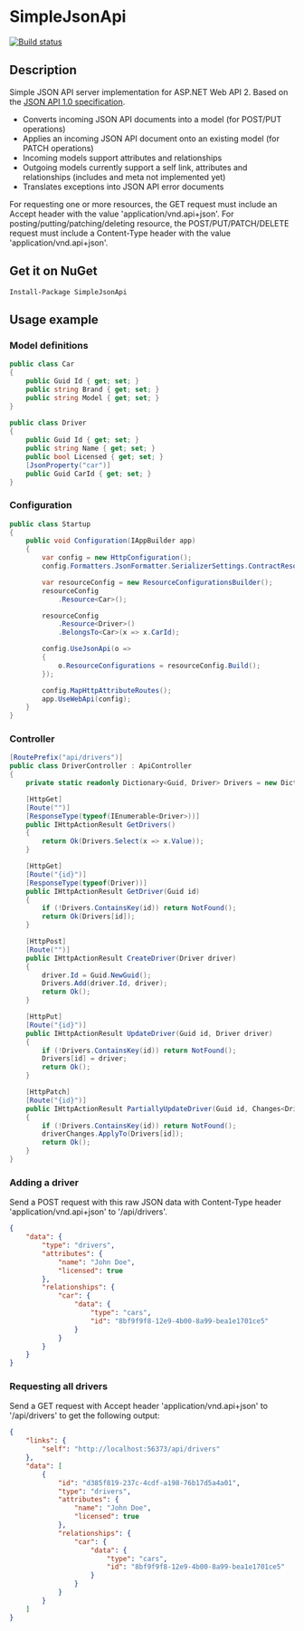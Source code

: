 # SimpleJsonApi

[![Build status](https://ci.appveyor.com/api/projects/status/4q1chjxv30acjbt8/branch/master?svg=true)](https://ci.appveyor.com/project/huysentruitw/simple-json-api/branch/master)

## Description

Simple JSON API server implementation for ASP.NET Web API 2. Based on the [JSON API 1.0 specification](http://jsonapi.org/format/).

* Converts incoming JSON API documents into a model (for POST/PUT operations)
* Applies an incoming JSON API document onto an existing model (for PATCH operations)
* Incoming models support attributes and relationships
* Outgoing models currently support a self link, attributes and relationships (includes and meta not implemented yet)
* Translates exceptions into JSON API error documents

For requesting one or more resources, the GET request must include an Accept header with the value 'application/vnd.api+json'.
For posting/putting/patching/deleting resource, the POST/PUT/PATCH/DELETE request must include a Content-Type header with the value 'application/vnd.api+json'.

## Get it on NuGet

    Install-Package SimpleJsonApi

## Usage example

### Model definitions

```C#
public class Car
{
    public Guid Id { get; set; }
    public string Brand { get; set; }
    public string Model { get; set; }
}
    
public class Driver
{
    public Guid Id { get; set; }
    public string Name { get; set; }
    public bool Licensed { get; set; }
    [JsonProperty("car")]
    public Guid CarId { get; set; }
}
```

### Configuration

```C#
public class Startup
{
    public void Configuration(IAppBuilder app)
    {
        var config = new HttpConfiguration();
        config.Formatters.JsonFormatter.SerializerSettings.ContractResolver = new CamelCasePropertyNamesContractResolver();

        var resourceConfig = new ResourceConfigurationsBuilder();
        resourceConfig
            .Resource<Car>();

        resourceConfig
            .Resource<Driver>()
            .BelongsTo<Car>(x => x.CarId);

        config.UseJsonApi(o =>
        {
            o.ResourceConfigurations = resourceConfig.Build();
        });

        config.MapHttpAttributeRoutes();
        app.UseWebApi(config);
    }
}
```

### Controller

```C#
[RoutePrefix("api/drivers")]
public class DriverController : ApiController
{
    private static readonly Dictionary<Guid, Driver> Drivers = new Dictionary<Guid, Driver>();

    [HttpGet]
    [Route("")]
    [ResponseType(typeof(IEnumerable<Driver>))]
    public IHttpActionResult GetDrivers()
    {
        return Ok(Drivers.Select(x => x.Value));
    }

    [HttpGet]
    [Route("{id}")]
    [ResponseType(typeof(Driver))]
    public IHttpActionResult GetDriver(Guid id)
    {
        if (!Drivers.ContainsKey(id)) return NotFound();
        return Ok(Drivers[id]);
    }

    [HttpPost]
    [Route("")]
    public IHttpActionResult CreateDriver(Driver driver)
    {
        driver.Id = Guid.NewGuid();
        Drivers.Add(driver.Id, driver);
        return Ok();
    }

    [HttpPut]
    [Route("{id}")]
    public IHttpActionResult UpdateDriver(Guid id, Driver driver)
    {
        if (!Drivers.ContainsKey(id)) return NotFound();
        Drivers[id] = driver;
        return Ok();
    }

    [HttpPatch]
    [Route("{id}")]
    public IHttpActionResult PartiallyUpdateDriver(Guid id, Changes<Driver> driverChanges)
    {
        if (!Drivers.ContainsKey(id)) return NotFound();
        driverChanges.ApplyTo(Drivers[id]);
        return Ok();
    }
}
```

### Adding a driver

Send a POST request with this raw JSON data with Content-Type header 'application/vnd.api+json' to '/api/drivers'.

```json
{
	"data": {
		"type": "drivers",
		"attributes": {
			"name": "John Doe",
			"licensed": true
		},
		"relationships": {
			"car": {
				"data": {
					"type": "cars",
					"id": "8bf9f9f8-12e9-4b00-8a99-bea1e1701ce5"
				}
			}
		}
	}
}
```

### Requesting all drivers

Send a GET request with Accept header 'application/vnd.api+json' to '/api/drivers' to get the following output:

```json
{
	"links": {
		"self": "http://localhost:56373/api/drivers"
	},
	"data": [
		{
			"id": "d385f819-237c-4cdf-a198-76b17d5a4a01",
			"type": "drivers",
			"attributes": {
				"name": "John Doe",
				"licensed": true
			},
			"relationships": {
				"car": {
					"data": {
						"type": "cars",
						"id": "8bf9f9f8-12e9-4b00-8a99-bea1e1701ce5"
					}
				}
			}
		}
	]
}
```
